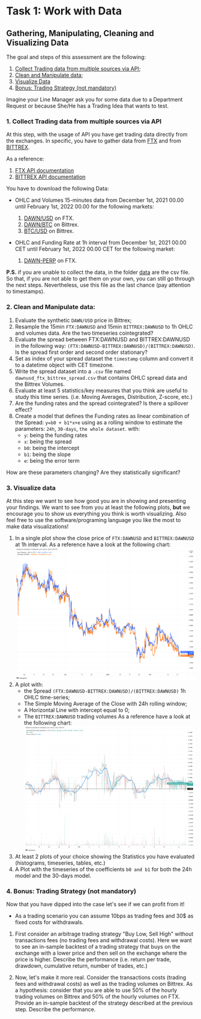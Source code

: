 # Task 1: Work with Data
## Gathering, Manipulating, Cleaning and Visualizing Data

The goal and steps of this assessment are the following:
1. [Collect Trading data from multiple sources via API](#1-collect-trading-data-from-multiple-sources-via-api);
2. [Clean and Manipulate data](#2-clean-and-manipulate-data);
3. [Visualize Data](#3-visualize-data)
4. [Bonus: Trading Strategy (not mandatory)](#4-bonus-trading-strategy-not-mandatory)

Imagine your Line Manager ask you for some data due to a Department Request or because She/He has a Trading Idea that wants to test.

### 1. Collect Trading data from multiple sources via API
At this step, with the usage of API you have get trading data directly from the exchanges.
In specific, you have to gather data from [FTX](https://ftx.com/) and from [BITTREX](https://global.bittrex.com/).

As a reference: 
1. [FTX API documentation](https://docs.ftx.com/#overview)
2. [BITTREX API documentation](https://bittrex.github.io/api/v3)

You have to download the following Data:
- OHLC and Volumes 15-minutes data from December 1st, 2021 00.00 until February 1st, 2022 00.00 for the following markets:
   1. [DAWN/USD](https://ftx.com/trade/DAWN/USD) on FTX.
   2. [DAWN/BTC](https://global.bittrex.com/Market/Index?MarketName=BTC-DAWN) on Bittrex.
   3. [BTC/USD](https://global.bittrex.com/Market/Index?MarketName=USD-BTC) on Bittrex.

- OHLC and Funding Rate at 1h interval from December 1st, 2021 00.00 CET until February 1st, 2022 00.00 CET for the following market:
   1. [DAWN-PERP](https://ftx.com/trade/DAWN-PERP) on FTX.

**P.S.** if you are unable to collect the data, in the folder [data](/task_1/data) are the csv file.
So that, if you are not able to get them on your own, you can still go through the next steps. Nevertheless, use this file as the last chance (pay attention to timestamps).

### 2. Clean and Manipulate data:
1. Evaluate the synthetic ``DAWN/USD`` price in Bittrex;
2. Resample the 15min ``FTX:DAWNUSD`` and 15min ``BITTREX:DAWNUSD`` to 1h OHLC and volumes data. Are the two timeseries cointegrated?
3. Evaluate the spread between FTX:DAWNUSD and BITTREX:DAWNUSD in the following way: ``(FTX:DAWNUSD-BITTREX:DAWNUSD)/(BITTREX:DAWNUSD)``. Is the spread first order and second order stationary? 
4. Set as index of your spread dataset the ``timestamp`` column and convert it to a datetime object with CET timezone.
5. Write the spread dataset into a ``.csv`` file named ``dawnusd_ftx_bittrex_spread.csv`` that contains OHLC spread data and the Bittrex Volumes.
6. Evaluate at least 5 statistics/key measures that you think are useful to study this time series. (i.e. Moving Averages, Distribution, Z-score, etc.)
7. Are the funding rates and the spread cointegrated? Is there a spillover effect?
8. Create a model that defines the Funding rates as linear combination of the Spread: ``y=b0 + b1*x+e`` using as a rolling window to estimate the parameters: ``24h``, ``30-days``, ``the whole dataset``. with:
   - ``y``: being the funding rates
   - ``x``: being the spread
   - ``b0``: being the intercept
   - ``b1``: being the slope
   - ``e``: being the error term
  
  How are these parameters changing? Are they statistically significant?

### 3. Visualize data
At this step we want to see how good you are in showing and presenting your findings.
We want to see from you at least the following plots, **but** we encourage you to show us everything you think is worth visualizing.
Also feel free to use the software/programing language you like the most to make data visualizations!

1. In a single plot show the close price of ``FTX:DAWNUSD`` and ``BITTREX:DAWNUSD`` at 1h interval.
   As a reference have a look at the following chart: 
![](/task_1/data/DAWNUSD_price_comparison.png)
2. A plot with:
   - the Spread ``(FTX:DAWNUSD-BITTREX:DAWNUSD)/(BITTREX:DAWNUSD)`` 1h OHLC time-series;
   - The Simple Moving Average of the Close with 24h rolling window;
   - A Horizontal Line with intercept equal to 0;
   - The ``BITTREX:DAWNUSD`` trading volumes
   As a reference have a look at the following chart: 
![](/task_1/data/dawnusd_spread_plot.png)
3. At least 2 plots of your choice showing the Statistics you have evaluated (histograms, timeseries, tables, etc.)
4. A Plot with the timeseries of the coefficients ``b0 and b1`` for both the 24h model and the 30-days model.

### 4. Bonus: Trading Strategy (not mandatory)
Now that you have dipped into the case let's see if we can profit from it!
- As a trading scenario you can assume 10bps as trading fees and 30$ as fixed costs for withdrawals.

1. First consider an arbitrage trading strategy "Buy Low, Sell High" without transactions fees (no trading fees and withdrawal costs). 
Here we want to see an in-sample backtest of a trading strategy that buys on the exchange with a lower price and then sell on the exchange where the price is higher. Describe the performance (i.e. return per trade, drawdown, cumulative return, number of trades, etc.) 

2. Now, let's make it more real. Consider the transactions costs (trading fees and withdrawal costs) as well as the trading volumes on Bittrex. 
As a hypothesis: consider that you are able to use 50% of the hourly trading volumes on Bittrex and 50% of the hourly volumes on FTX. Provide an in-sample backtest of the strategy described at the previous step.
Describe the performance.
